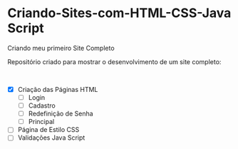 # Criando-Sites-com-HTML-CSS-Java Script
Criando meu primeiro Site Completo

Repositório criado para mostrar o desenvolvimento de um site completo:



​			

- [x] Criação das Páginas HTML
  - [ ] Login
  - [ ] Cadastro
  - [ ] Redefinição de Senha
  - [ ] Principal

- [ ] Página de Estilo CSS
- [ ] Validações Java Script

# 
